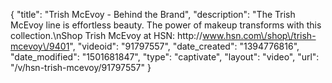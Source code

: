 {
    "title": "Trish McEvoy - Behind the Brand",
    "description": "The Trish McEvoy line is effortless beauty. The power of makeup transforms with this collection.\nShop Trish McEvoy at HSN: http:\/\/www.hsn.com\/shop\/trish-mcevoy\/9401",
    "videoid": "91797557",
    "date_created": "1394776816",
    "date_modified": "1501681847",
    "type": "captivate",
    "layout": "video",
    "url": "\/v\/hsn-trish-mcevoy\/91797557"
}